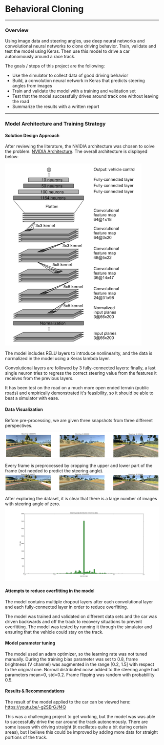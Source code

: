 # **Behavioral Cloning**
---
### Overview

Using image data and steering angles, use deep neural networks and convolutional neural networks to clone driving behavior. Train, validate and test the model using Keras. Then use this model to drive a car autonomously around a race track.

The goals / steps of this project are the following:
* Use the simulator to collect data of good driving behavior
* Build, a convolution neural network in Keras that predicts steering angles from images
* Train and validate the model with a training and validation set
* Test that the model successfully drives around track one without leaving the road
* Summarize the results with a written report

[//]: # (Image References)

[image1]: ./CNN.png "Model Visualization"
[image2]: ./examples/placeholder.png "Grayscaling"
[image3]: ./examples/placeholder_small.png "Recovery Image"
[image4]: ./examples/placeholder_small.png "Recovery Image"
[image5]: ./examples/placeholder_small.png "Recovery Image"
[image6]: ./examples/placeholder_small.png "Normal Image"
[image7]: ./examples/placeholder_small.png "Flipped Image"

---

### Model Architecture and Training Strategy

#### Solution Design Approach

After reviewing the literature, the NVIDIA architecture was chosen to solve the problem. [NVIDIA Architecture](https://arxiv.org/pdf/1604.07316.pdf). The overall architecture is displayed below:

![image2](./CNN.png)

The model includes RELU layers to introduce nonlinearity, and the data is normalized in the model using a Keras lambda layer.

Convolutional layers are followed by 3 fully-connected layers: finally, a last single neuron tries to regress the correct steering value from the features it receives from the previous layers.

It has been test on the road on a much more open ended terrain (public roads) and empirically demonstrated it's feasibility, so it should be able to beat a simulator with ease.

#### Data Visualization

Before pre-processing, we are given three snapshots from three different perspectives.

![before](./before.png)

Every frame is preprocessed by cropping the upper and lower part of the frame (not needed to predict the steering angle).
![after](./after.png)

After exploring the dataset, it is clear that there is a large number of images with steering angle of zero.
![histogram](./histogram.png)

#### Attempts to reduce overfitting in the model

The model contains multiple dropout layers after each convolutional layer and each fully-connected layer in order to reduce overfitting.

The model was trained and validated on different data sets and the car was driven backwards and off the track to recovery situations to prevent overfitting. The model was tested by running it through the simulator and ensuring that the vehicle could stay on the track.

#### Model parameter tuning

The model used an adam optimizer, so the learning rate was not tuned manually. During the training bias parameter was set to 0.8, frame brightness (V channel) was augmented in the range [0.2, 1.5] with respect to the original one. Normal distributed noise added to the steering angle had parameters mean=0, std=0.2. Frame flipping was random with probabililty 0.5.

#### Results & Recommendations

The result of the model applied to the car can be viewed here: https://youtu.be/-g2SErGJf4Q

This was a challenging project to get working, but the model was was able to successfully drive the car around the track autonomously. There are some issues with driving straight (it oscillates quite a bit during certain areas), but I believe this could be improved by adding more data for straight portions of the track.
